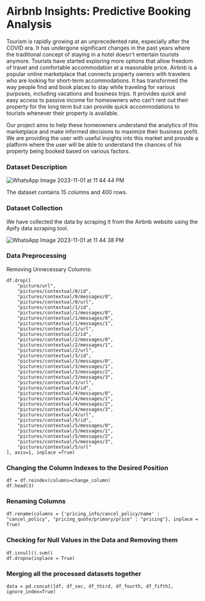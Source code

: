 # Airbnb Insights: Predictive Booking Analysis  
Tourism is rapidly growing at an unprecedented rate, especially after the COVID era. It has undergone significant changes in the past years where the traditional concept of staying in a hotel doesn't entertain tourists anymore. Tourists have started exploring more options that allow freedom of travel and comfortable accommodation at a reasonable price. Airbnb is a popular online marketplace that connects property owners with travelers who are looking for short-term accommodations. It has transformed the way people find and book places to stay while traveling for various purposes, including vacations and business trips. It provides quick and easy access to passive income for homeowners who can't rent out their property for the long term but can provide quick accommodations to tourists whenever their property is available. 

Our project aims to help these homeowners understand the analytics of this marketplace and make informed decisions to maximize their business profit. We are providing the user with useful insights into this market and provide a platform where the user will be able to understand the chances of his property being booked based on various factors.

### Dataset Description

![WhatsApp Image 2023-11-01 at 11 44 44 PM](https://github.com/Shriram-Vatturkar/airbnb-Price-Prediction/assets/140342007/3202122f-a8d3-4823-8d41-ba3492d918fa)


The dataset contains 15 columns and 400 rows.

### Dataset Collection ###
We have collected the data by scraping it from the Airbnb website using the Apify data scraping tool.

![WhatsApp Image 2023-11-01 at 11 44 38 PM](https://github.com/Shriram-Vatturkar/airbnb-Price-Prediction/assets/140342007/d5cb2b57-c980-42af-b4ac-6fedb1be60dd)

### Data Preprocessing ###

Removing Unnecessary Columns: 
```
df.drop([
    "picture/url",
    "pictures/contextual/0/id",
    "pictures/contextual/0/messages/0",
    "pictures/contextual/0/url",
    "pictures/contextual/1/id",
    "pictures/contextual/1/messages/0",
    "pictures/contextual/1/messages/0",
    "pictures/contextual/1/messages/1",
    "pictures/contextual/1/url",
    "pictures/contextual/2/id",
    "pictures/contextual/2/messages/0",
    "pictures/contextual/2/messages/1",
    "pictures/contextual/2/url",
    "pictures/contextual/3/id",
    "pictures/contextual/3/messages/0",
    "pictures/contextual/3/messages/1",
    "pictures/contextual/3/messages/2",
    "pictures/contextual/3/messages/3",
    "pictures/contextual/3/url",
    "pictures/contextual/4/id",
    "pictures/contextual/4/messages/0",
    "pictures/contextual/4/messages/1",
    "pictures/contextual/4/messages/2",
    "pictures/contextual/4/messages/3",
    "pictures/contextual/4/url",
    "pictures/contextual/5/id",
    "pictures/contextual/5/messages/0",
    "pictures/contextual/5/messages/1",
    "pictures/contextual/5/messages/2",
    "pictures/contextual/5/messages/3",
    "pictures/contextual/5/url"
], axis=1, inplace =True)

```

### Changing the Column Indexes to the Desired Position
```
df = df.reindex(columns=change_column)
df.head(3)
```

### Renaming Columns
```
df.rename(columns = {'pricing_info/cancel_policy/name' : "cancel_policy", "pricing_quote/primary/price" : "pricing"}, inplace = True)
```
### Checking for Null Values in the Data and Removing them
```
df.isnull().sum()
df.dropna(inplace = True)
```
### Merging all the processed datasets together
```
data = pd.concat([df, df_sec, df_third, df_fourth, df_fifth], ignore_index=True)
```
